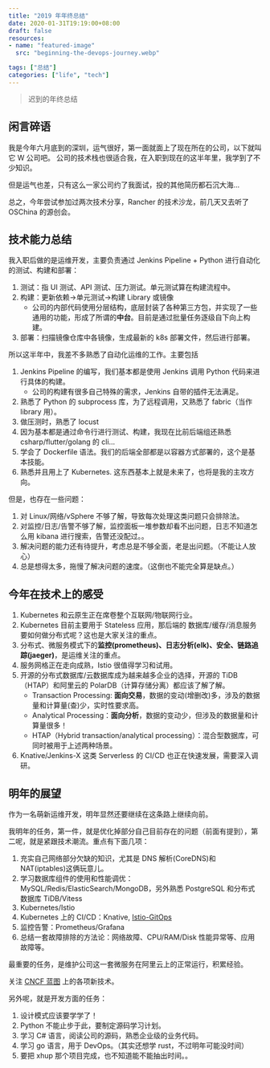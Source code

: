 ```yaml
---
title: "2019 年年终总结"
date: 2020-01-31T19:19:00+08:00
draft: false
resources:
- name: "featured-image"
  src: "beginning-the-devops-journey.webp"

tags: ["总结"]
categories: ["life", "tech"]
---
```


>迟到的年终总结

## 闲言碎语

我是今年六月底到的深圳，运气很好，第一面就面上了现在所在的公司，以下就叫它 W 公司吧。
公司的技术栈也很适合我，在入职到现在的这半年里，我学到了不少知识。

但是运气也差，只有这么一家公司约了我面试，投的其他简历都石沉大海...

总之，今年尝试参加过两次技术分享，Rancher 的技术沙龙，前几天又去听了 OSChina 的源创会。

## 技术能力总结

我入职后做的是运维开发，主要负责通过 Jenkins Pipeline + Python 进行自动化的测试、构建和部署：

1. 测试：指 UI 测试、API 测试、压力测试。单元测试算在构建流程中。
1. 构建：更新依赖->单元测试->构建 Library 或镜像
    - 公司的内部代码使用分层结构，底层封装了各种第三方包，并实现了一些通用的功能，形成了所谓的**中台**。目前是通过批量任务逐级自下向上构建。
1. 部署：扫描镜像仓库中各镜像，生成最新的 k8s 部署文件，然后进行部署。

所以这半年中，我差不多熟悉了自动化运维的工作。主要包括

1. Jenkins Pipeline 的编写，我们基本都是使用 Jenkins 调用 Python 代码来进行具体的构建。
    - 公司的构建有很多自己特殊的需求，Jenkins 自带的插件无法满足。
1. 熟悉了 Python 的 subprocess 库，为了远程调用，又熟悉了 fabric（当作 library 用）。
1. 做压测时，熟悉了 locust
1. 因为基本都是通过命令行进行测试、构建，我现在比前后端组还熟悉 csharp/flutter/golang 的 cli...
1. 学会了 Dockerfile 语法。我们的后端全部都是以容器方式部署的，这个是基本技能。
1. 熟悉并且用上了 Kubernetes. 这东西基本上就是未来了，也将是我的主攻方向。

但是，也存在一些问题：

1. 对 Linux/网络/vSphere 不够了解，导致每次处理这类问题只会排除法。
1. 对监控/日志/告警不够了解，监控面板一堆参数却看不出问题，日志不知道怎么用 kibana 进行搜索，告警还没配过。。
1. 解决问题的能力还有待提升，考虑总是不够全面，老是出问题。（不能让人放心）
1. 总是想得太多，拖慢了解决问题的速度。（这倒也不能完全算是缺点。）

## 今年在技术上的感受

1. Kubernetes 和云原生正在席卷整个互联网/物联网行业。
1. Kubernetes 目前主要用于 Stateless 应用，那后端的 数据库/缓存/消息服务 要如何做分布式呢？这也是大家关注的重点。
1. 分布式、微服务模式下的**监控(prometheus)、日志分析(elk)、安全、链路追踪(jaeger)**，是运维关注的重点。
1. 服务网格正在走向成熟，Istio 很值得学习和试用。
1. 开源的分布式数据库/云数据库成为越来越多企业的选择，开源的 TiDB（HTAP）和阿里云的 PolarDB（计算存储分离）都应该了解了解。
    - Transaction Processing: **面向交易**，数据的变动(增删改)多，涉及的数据量和计算量(查)少，实时性要求高。
    - Analytical Processing：**面向分析**，数据的变动少，但涉及的数据量和计算量很多！
    - HTAP（Hybrid transaction/analytical processing）：混合型数据库，可同时被用于上述两种场景。
1. Knative/Jenkins-X 这类 Serverless 的 CI/CD 也正在快速发展，需要深入调研。

## 明年的展望

作为一名萌新运维开发，明年显然还要继续在这条路上继续向前。

我明年的任务，第一件，就是优化掉部分自己目前存在的问题（前面有提到），第二呢，就是紧跟技术潮流。重点有下面几项：

1. 充实自己网络部分欠缺的知识，尤其是 DNS 解析(CoreDNS)和 NAT(iptables)这俩玩意儿。
1. 学习数据库组件的使用和性能调优：MySQL/Redis/ElasticSearch/MongoDB，另外熟悉 PostgreSQL 和分布式数据库 TiDB/Vitess
1. Kubernetes/Istio
1. Kubernetes 上的 CI/CD：Knative, [Istio-GitOps](https://github.com/stefanprodan/gitops-istio)
1. 监控告警：Prometheus/Grafana
1. 总结一套故障排除的方法论：网络故障、CPU/RAM/Disk 性能异常等、应用故障等。

最重要的任务，是维护公司这一套微服务在阿里云上的正常运行，积累经验。

关注 [CNCF 蓝图](https://landscape.cncf.io/) 上的各项新技术。

另外呢，就是开发方面的任务：

1. 设计模式应该要学学了！
1. Python 不能止步于此，要制定源码学习计划。
1. 学习 C# 语言，阅读公司的源码，熟悉企业级的业务代码。
1. 学习 go 语言，用于 DevOps。（其实还想学 rust，不过明年可能没时间）
1. 要把 xhup 那个项目完成，也不知道能不能抽出时间。。

